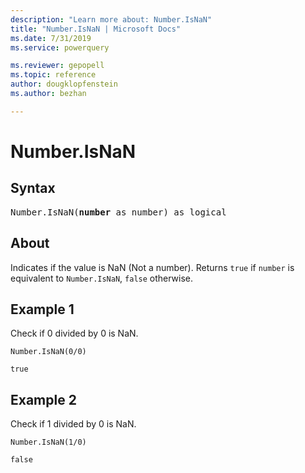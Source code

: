 ```yaml
---
description: "Learn more about: Number.IsNaN"
title: "Number.IsNaN | Microsoft Docs"
ms.date: 7/31/2019
ms.service: powerquery

ms.reviewer: gepopell
ms.topic: reference
author: dougklopfenstein
ms.author: bezhan

---
```

# Number.IsNaN

## Syntax

<pre>
Number.IsNaN(<b>number</b> as number) as logical
</pre>
  
## About  
Indicates if the value is NaN (Not a number). Returns `true` if `number` is equivalent to `Number.IsNaN`, `false` otherwise.

## Example 1
Check if 0 divided by 0 is NaN.

```powerquery-m
Number.IsNaN(0/0)
```

`true`

## Example 2
Check if 1 divided by 0 is NaN.

```powerquery-m
Number.IsNaN(1/0)
```

`false`


